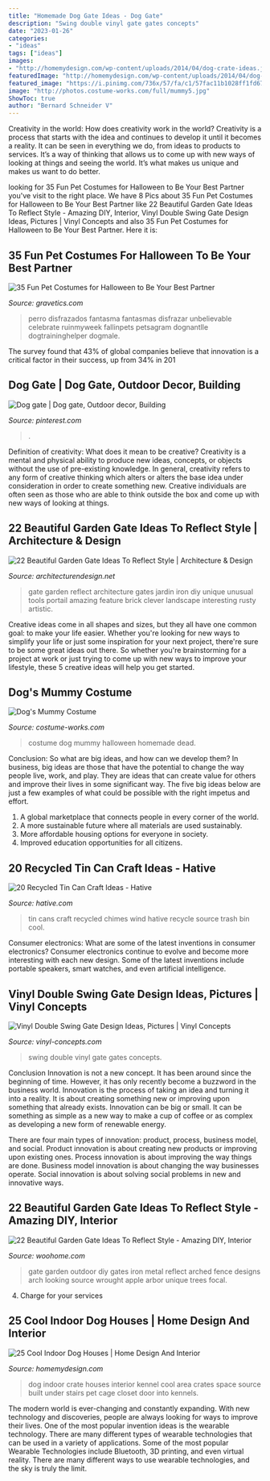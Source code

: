 ```yaml
---
title: "Homemade Dog Gate Ideas - Dog Gate"
description: "Swing double vinyl gate gates concepts"
date: "2023-01-26"
categories:
- "ideas"
tags: ["ideas"]
images:
- "http://homemydesign.com/wp-content/uploads/2014/04/dog-crate-ideas.jpg"
featuredImage: "http://homemydesign.com/wp-content/uploads/2014/04/dog-crate-ideas.jpg"
featured_image: "https://i.pinimg.com/736x/57/fa/c1/57fac11b1028ff1fd6757e73665c653d.jpg"
image: "http://photos.costume-works.com/full/mummy5.jpg"
ShowToc: true
author: "Bernard Schneider V"
---
```



Creativity in the world: How does creativity work in the world?
Creativity is a process that starts with the idea and continues to develop it until it becomes a reality. It can be seen in everything we do, from ideas to products to services. It’s a way of thinking that allows us to come up with new ways of looking at things and seeing the world. It’s what makes us unique and makes us want to do better.

	

		
looking for 35 Fun Pet Costumes for Halloween to Be Your Best Partner you've visit to the right place. We have 8 Pics about 35 Fun Pet Costumes for Halloween to Be Your Best Partner like 22 Beautiful Garden Gate Ideas To Reflect Style - Amazing DIY, Interior, Vinyl Double Swing Gate Design Ideas, Pictures | Vinyl Concepts and also 35 Fun Pet Costumes for Halloween to Be Your Best Partner. Here it is:
		
    
## 35 Fun Pet Costumes For Halloween To Be Your Best Partner

<img loading=lazy src="https://www.gravetics.com/wp-content/uploads/2017/08/Unbelievable-Halloween-Costume-Ideas.jpg" onerror="this.onerror=null;this.src='https://tse2.mm.bing.net/th?id=OIP._lcVaQ_8HlVC9x0-GQLsewHaLG&amp;pid=15.1';" alt="35 Fun Pet Costumes for Halloween to Be Your Best Partner">

_Source: gravetics.com_

>perro disfrazados fantasma fantasmas disfrazar unbelievable celebrate ruinmyweek fallinpets petsagram dognantlle dogtraininghelper dogmale. 

	

The survey found that 43% of global companies believe that innovation is a critical factor in their success, up from 34% in 201
    
## Dog Gate | Dog Gate, Outdoor Decor, Building

<img loading=lazy src="https://i.pinimg.com/736x/57/fa/c1/57fac11b1028ff1fd6757e73665c653d.jpg" onerror="this.onerror=null;this.src='https://tse3.mm.bing.net/th?id=OIP.pCbPQ0A6iMXWNNa-dK6rqAHaJ3&amp;pid=15.1';" alt="Dog gate | Dog gate, Outdoor decor, Building">

_Source: pinterest.com_

>. 

	

Definition of creativity: What does it mean to be creative?
Creativity is a mental and physical ability to produce new ideas, concepts, or objects without the use of pre-existing knowledge. In general, creativity refers to any form of creative thinking which alters or alters the base idea under consideration in order to create something new. Creative individuals are often seen as those who are able to think outside the box and come up with new ways of looking at things.

    
## 22 Beautiful Garden Gate Ideas To Reflect Style | Architecture &amp; Design

<img loading=lazy src="http://cdn.architecturendesign.net/wp-content/uploads/2014/08/garden-gate-3.jpg" onerror="this.onerror=null;this.src='https://tse4.mm.bing.net/th?id=OIP.NefSL-YnZ59MIBU_2jd_PAHaJ4&amp;pid=15.1';" alt="22 Beautiful Garden Gate Ideas To Reflect Style | Architecture &amp; Design">

_Source: architecturendesign.net_

>gate garden reflect architecture gates jardin iron diy unique unusual tools portail amazing feature brick clever landscape interesting rusty artistic. 

	

Creative ideas come in all shapes and sizes, but they all have one common goal: to make your life easier. Whether you're looking for new ways to simplify your life or just some inspiration for your next project, there're sure to be some great ideas out there. So whether you're brainstorming for a project at work or just trying to come up with new ways to improve your lifestyle, these 5 creative ideas will help you get started.

    
## Dog&#039;s Mummy Costume

<img loading=lazy src="http://photos.costume-works.com/full/mummy5.jpg" onerror="this.onerror=null;this.src='https://tse2.mm.bing.net/th?id=OIP.SPnz9LBobq4vppiQ4iBbcwHaF5&amp;pid=15.1';" alt="Dog&#039;s Mummy Costume">

_Source: costume-works.com_

>costume dog mummy halloween homemade dead. 

	

Conclusion: So what are big ideas, and how can we develop them?
In business, big ideas are those that have the potential to change the way people live, work, and play. They are ideas that can create value for others and improve their lives in some significant way. The five big ideas below are just a few examples of what could be possible with the right impetus and effort.
1. A global marketplace that connects people in every corner of the world.
2. A more sustainable future where all materials are used sustainably.
3. More affordable housing options for everyone in society. 
4. Improved education opportunities for all citizens. 

    
## 20 Recycled Tin Can Craft Ideas - Hative

<img loading=lazy src="https://hative.com/wp-content/uploads/2014/11/tin-cans-ideas/9-wind-chimes-made-from-cans.jpg" onerror="this.onerror=null;this.src='https://tse3.mm.bing.net/th?id=OIP.A7kzQFoSWGa6P6BLWcw-QQHaLK&amp;pid=15.1';" alt="20 Recycled Tin Can Craft Ideas - Hative">

_Source: hative.com_

>tin cans craft recycled chimes wind hative recycle source trash bin cool. 

	

Consumer electronics: What are some of the latest inventions in consumer electronics?
Consumer electronics continue to evolve and become more interesting with each new design. Some of the latest inventions include portable speakers, smart watches, and even artificial intelligence.

    
## Vinyl Double Swing Gate Design Ideas, Pictures | Vinyl Concepts

<img loading=lazy src="https://vinyl-concepts.com/wp-content/uploads/2017/02/vinyl-double-swing-gate-15.jpg" onerror="this.onerror=null;this.src='https://tse4.mm.bing.net/th?id=OIP.TwhBNs7pnOWLFa6rKUkNRAHaFj&amp;pid=15.1';" alt="Vinyl Double Swing Gate Design Ideas, Pictures | Vinyl Concepts">

_Source: vinyl-concepts.com_

>swing double vinyl gate gates concepts. 

	

Conclusion
Innovation is not a new concept. It has been around since the beginning of time. However, it has only recently become a buzzword in the business world.
Innovation is the process of taking an idea and turning it into a reality. It is about creating something new or improving upon something that already exists. Innovation can be big or small. It can be something as simple as a new way to make a cup of coffee or as complex as developing a new form of renewable energy.

There are four main types of innovation: product, process, business model, and social. Product innovation is about creating new products or improving upon existing ones. Process innovation is about improving the way things are done. Business model innovation is about changing the way businesses operate. Social innovation is about solving social problems in new and innovative ways.

    
## 22 Beautiful Garden Gate Ideas To Reflect Style - Amazing DIY, Interior

<img loading=lazy src="http://www.woohome.com/wp-content/uploads/2014/03/garden-gate-10.jpg" onerror="this.onerror=null;this.src='https://tse3.mm.bing.net/th?id=OIP.qBda0-Vjd_bPaF8uKG3ExgHaLH&amp;pid=15.1';" alt="22 Beautiful Garden Gate Ideas To Reflect Style - Amazing DIY, Interior">

_Source: woohome.com_

>gate garden outdoor diy gates iron metal reflect arched fence designs arch looking source wrought apple arbor unique trees focal. 

	

4. Charge for your services 

    
## 25 Cool Indoor Dog Houses | Home Design And Interior

<img loading=lazy src="http://homemydesign.com/wp-content/uploads/2014/04/dog-crate-ideas.jpg" onerror="this.onerror=null;this.src='https://tse3.mm.bing.net/th?id=OIP.q8XeqRTdP9SuvdXsqA3wqgHaLK&amp;pid=15.1';" alt="25 Cool Indoor Dog Houses | Home Design And Interior">

_Source: homemydesign.com_

>dog indoor crate houses interior kennel cool area crates space source built under stairs pet cage closet door into kennels. 

	

The modern world is ever-changing and constantly expanding. With new technology and discoveries, people are always looking for ways to improve their lives. One of the most popular invention ideas is the wearable technology. There are many different types of wearable technologies that can be used in a variety of applications. Some of the most popular Wearable Technologies include Bluetooth, 3D printing, and even virtual reality. There are many different ways to use wearable technologies, and the sky is truly the limit.

